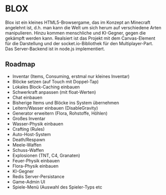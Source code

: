 BLOX
====

Blox ist ein kleines HTML5-Browsergame, das im Konzept an Minecraft angelehnt ist, d.h. man kann die Welt um sich herum auf verschiedene Arten manipulieren. Hinzu kommen menschliche und KI-Gegner, gegen die gekämpft werden kann.
Realsiert ist das Projekt mit dem Canvas-Element für die Darstellung und der socket.io-Bibliothek für den Multiplayer-Part.
Das Server-Backend ist in node.js implementiert.


Roadmap
-------

 *  Inventar (Items, Consuming, erstmal nur kleines Inventar)
 *  Blöcke setzen (auf Touch mit Doppel-Tap)
 *  Lokales Block-Caching einbauen
 *  Schwerkraft anpassen (mit float-Werten)
 *  Chat einbauen
 *  Bisherige Items und Blöcke ins System übernehmen
 *  Leitern/Wasser einbauen (DisableGravity)
 *  Generator erweitern (Flora, Rohstoffe, Höhlen)
 *  Großes Inventar
 *  Wasser-Physik einbauen
 *  Crafting (Rules)
 *  Auto-Host-System
 *  Death/Respawn
 *  Meele-Waffen
 *  Schuss-Waffen
 *  Explosionen (TNT, C4, Granaten)
 *  Feuer-Physik einbauen
 *  Flora-Physik einbauen
 *  KI-Gegner
 *  Redis Server-Persistance
 *  Game-Admin UI
 *  Spiele-Menü (Auswahl des Spieler-Typs etc
